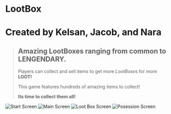 LootBox 
=========


Created by Kelsan, Jacob, and Nara
==================================


>
> ## Amazing LootBoxes ranging from common to **LENGENDARY**.
>
> Players can collect and sell items to get more *LootBoxes* for more **LOOT!**
>
> This game features hundreds of amazing items to collect!
>
> **Its time to collect them all!**



![Start Screen](https://i.imgur.com/QYJMOKY.png)
![Main Screen](https://i.imgur.com/UOLSfC9.jpg)
![Loot Box Screen](https://i.imgur.com/yjpyGAr.jpg)
![Posession Screen](https://i.imgur.com/mza1CcS.jpg)





